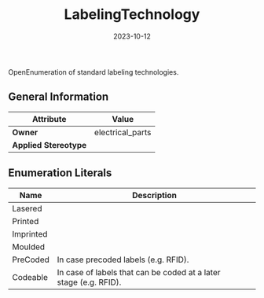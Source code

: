 ﻿---
title: LabelingTechnology
toc: false
type: specs
date: "2023-10-12"
draft: false
specification: VEC
version: 2.1.0
documentType: "Recommendation"
elementType: Class
classes:
  - LabelingTechnology
menu_name: vec-2.1.0
---
OpenEnumeration of standard labeling technologies.

## General Information

| Attribute               | Value |
|-------------------------|-------|
| **Owner**               | electrical_parts |
| **Applied Stereotype**  |   |

## Enumeration Literals
| Name          | **Description** |
|---------------|-----------------|
| Lasered |  |
| Printed |  |
| Imprinted |  |
| Moulded |  |
| PreCoded | In case precoded labels (e.g. RFID). |
| Codeable | In case of labels that can be coded at a later stage&#160;(e.g. RFID). |
